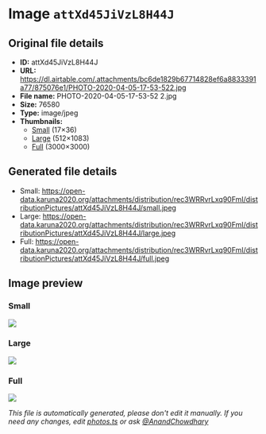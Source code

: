 # Image `attXd45JiVzL8H44J`

## Original file details

- **ID:** attXd45JiVzL8H44J
- **URL:** https://dl.airtable.com/.attachments/bc6de1829b67714828ef6a8833391a77/875076e1/PHOTO-2020-04-05-17-53-522.jpg
- **File name:** PHOTO-2020-04-05-17-53-52 2.jpg
- **Size:** 76580
- **Type:** image/jpeg
- **Thumbnails:**
  - [Small](https://dl.airtable.com/.attachmentThumbnails/7f754b47380e99450d148d6c952ed1d6/157de917) (17×36)
  - [Large](https://dl.airtable.com/.attachmentThumbnails/8eea70ee2cc2df59c775e66736b41c86/66c4a3c0) (512×1083)
  - [Full](https://dl.airtable.com/.attachmentThumbnails/f7d84067dd3a907d6be8821871634ede/d5de7345) (3000×3000)

## Generated file details

- Small: https://open-data.karuna2020.org/attachments/distribution/rec3WRRvrLxq90FmI/distributionPictures/attXd45JiVzL8H44J/small.jpeg
- Large: https://open-data.karuna2020.org/attachments/distribution/rec3WRRvrLxq90FmI/distributionPictures/attXd45JiVzL8H44J/large.jpeg
- Full: https://open-data.karuna2020.org/attachments/distribution/rec3WRRvrLxq90FmI/distributionPictures/attXd45JiVzL8H44J/full.jpeg

## Image preview

### Small

![](https://open-data.karuna2020.org/attachments/distribution/rec3WRRvrLxq90FmI/distributionPictures/attXd45JiVzL8H44J/small.jpeg)

### Large

![](https://open-data.karuna2020.org/attachments/distribution/rec3WRRvrLxq90FmI/distributionPictures/attXd45JiVzL8H44J/large.jpeg)

### Full

![](https://open-data.karuna2020.org/attachments/distribution/rec3WRRvrLxq90FmI/distributionPictures/attXd45JiVzL8H44J/full.jpeg)

_This file is automatically generated, please don't edit it manually. If you need any changes, edit [photos.ts](/photos.ts) or ask [@AnandChowdhary](https://github.com/AnandChowdhary)_
